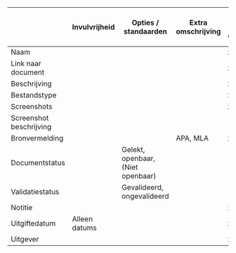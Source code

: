 |                         | Invulvrijheid | Opties / standaarden              | Extra omschrijving | Gebruikt in: Invoeren van onderzoeksdata | Gebruikt in: Visuele weergave van onderzoeksdata |
|-------------------------|---------------|-----------------------------------|--------------------|------------------------------------------|--------------------------------------------------|
| Naam                    |               |                                   |                    | x                                        | x                                                |
| Link naar document      |               |                                   |                    | x                                        |                                                  |
| Beschrijving            |               |                                   |                    | x                                        |                                                  |
| Bestandstype            |               |                                   |                    | x                                        |                                                  |
| Screenshots             |               |                                   |                    | x                                        | x                                                |
| Screenshot beschrijving |               |                                   |                    |                                          | (screenshot bestandsnaam)                        |
| Bronvermelding          |               |                                   | APA, MLA           | x                                        | x                                                |
| Documentstatus          |               | Gelekt, openbaar, (Niet openbaar) |                    |                                          |                                                  |
| Validatiestatus         |               | Gevalideerd, ongevalideerd        |                    |                                          |                                                  |
| Notitie                 |               |                                   |                    | x                                        | (uitgesloten)                                    |
| Uitgiftedatum           | Alleen datums |                                   |                    | x                                        | x                                                |
| Uitgever                |               |                                   |                    | x                                        | x                                                |